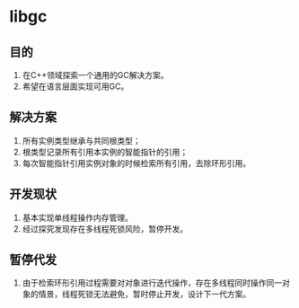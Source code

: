 # libgc
## 目的
1. 在C++领域探索一个通用的GC解决方案。
2. 希望在语言层面实现可用GC。

## 解决方案
1. 所有实例类型继承与共同根类型；
2. 根类型记录所有引用本实例的智能指针的引用；
3. 每次智能指针引用实例对象的时候检索所有引用，去除环形引用。

## 开发现状
1. 基本实现单线程操作内存管理。
2. 经过探究发现存在多线程死锁风险，暂停开发。

## 暂停代发
1. 由于检索环形引用过程需要对对象进行迭代操作，存在多线程同时操作同一对象的情景，线程死锁无法避免，暂时停止开发，设计下一代方案。